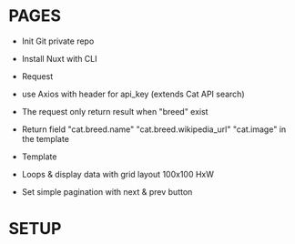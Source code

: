 # PAGES

- Init Git private repo
- Install Nuxt with CLI

- Request
- use Axios with header for api_key (extends Cat API search)
- The request only return result when "breed" exist
- Return field "cat.breed.name" "cat.breed.wikipedia_url" "cat.image" in the template

- Template
- Loops & display data with grid layout 100x100 HxW
- Set simple pagination with next & prev button


# SETUP

